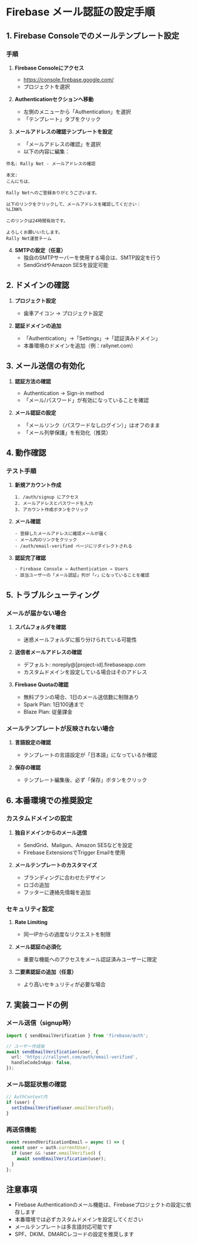 # Firebase メール認証の設定手順

## 1. Firebase Consoleでのメールテンプレート設定

### 手順

1. **Firebase Consoleにアクセス**
   - https://console.firebase.google.com/
   - プロジェクトを選択

2. **Authenticationセクションへ移動**
   - 左側のメニューから「Authentication」を選択
   - 「テンプレート」タブをクリック

3. **メールアドレスの確認テンプレートを設定**
   - 「メールアドレスの確認」を選択
   - 以下の内容に編集：

```
件名: Rally Net - メールアドレスの確認

本文:
こんにちは、

Rally Netへのご登録ありがとうございます。

以下のリンクをクリックして、メールアドレスを確認してください：
%LINK%

このリンクは24時間有効です。

よろしくお願いいたします。
Rally Net運営チーム
```

4. **SMTPの設定（任意）**
   - 独自のSMTPサーバーを使用する場合は、SMTP設定を行う
   - SendGridやAmazon SESを設定可能

## 2. ドメインの確認

1. **プロジェクト設定**
   - 歯車アイコン → プロジェクト設定

2. **認証ドメインの追加**
   - 「Authentication」→「Settings」→「認証済みドメイン」
   - 本番環境のドメインを追加（例：rallynet.com）

## 3. メール送信の有効化

1. **認証方法の確認**
   - Authentication → Sign-in method
   - 「メール/パスワード」が有効になっていることを確認

2. **メール認証の設定**
   - 「メールリンク（パスワードなしログイン）」はオフのまま
   - 「メール列挙保護」を有効化（推奨）

## 4. 動作確認

### テスト手順

1. **新規アカウント作成**
   ```
   1. /auth/signup にアクセス
   2. メールアドレスとパスワードを入力
   3. アカウント作成ボタンをクリック
   ```

2. **メール確認**
   ```
   - 登録したメールアドレスに確認メールが届く
   - メール内のリンクをクリック
   - /auth/email-verified ページにリダイレクトされる
   ```

3. **認証完了確認**
   ```
   - Firebase Console → Authentication → Users
   - 該当ユーザーの「メール認証」列が「✓」になっていることを確認
   ```

## 5. トラブルシューティング

### メールが届かない場合

1. **スパムフォルダを確認**
   - 迷惑メールフォルダに振り分けられている可能性

2. **送信者メールアドレスの確認**
   - デフォルト: noreply@[project-id].firebaseapp.com
   - カスタムドメインを設定している場合はそのアドレス

3. **Firebase Quotaの確認**
   - 無料プランの場合、1日のメール送信数に制限あり
   - Spark Plan: 1日100通まで
   - Blaze Plan: 従量課金

### メールテンプレートが反映されない場合

1. **言語設定の確認**
   - テンプレートの言語設定が「日本語」になっているか確認

2. **保存の確認**
   - テンプレート編集後、必ず「保存」ボタンをクリック

## 6. 本番環境での推奨設定

### カスタムドメインの設定

1. **独自ドメインからのメール送信**
   - SendGrid、Mailgun、Amazon SESなどを設定
   - Firebase ExtensionsでTrigger Emailを使用

2. **メールテンプレートのカスタマイズ**
   - ブランディングに合わせたデザイン
   - ロゴの追加
   - フッターに連絡先情報を追加

### セキュリティ設定

1. **Rate Limiting**
   - 同一IPからの過度なリクエストを制限

2. **メール認証の必須化**
   - 重要な機能へのアクセスをメール認証済みユーザーに限定

3. **二要素認証の追加（任意）**
   - より高いセキュリティが必要な場合

## 7. 実装コードの例

### メール送信（signup時）
```typescript
import { sendEmailVerification } from 'firebase/auth';

// ユーザー作成後
await sendEmailVerification(user, {
  url: 'https://rallynet.com/auth/email-verified',
  handleCodeInApp: false,
});
```

### メール認証状態の確認
```typescript
// AuthContext内
if (user) {
  setIsEmailVerified(user.emailVerified);
}
```

### 再送信機能
```typescript
const resendVerificationEmail = async () => {
  const user = auth.currentUser;
  if (user && !user.emailVerified) {
    await sendEmailVerification(user);
  }
};
```

## 注意事項

- Firebase Authenticationのメール機能は、Firebaseプロジェクトの設定に依存します
- 本番環境では必ずカスタムドメインを設定してください
- メールテンプレートは多言語対応可能です
- SPF、DKIM、DMARCレコードの設定を推奨します